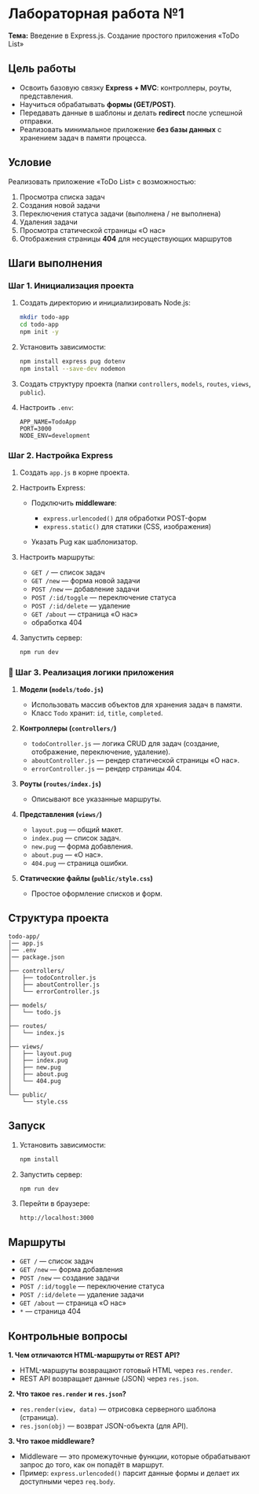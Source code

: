 # Лабораторная работа №1

**Тема:** Введение в Express.js. Создание простого приложения «ToDo List»

## Цель работы

- Освоить базовую связку **Express + MVC**: контроллеры, роуты, представления.
- Научиться обрабатывать **формы (GET/POST)**.
- Передавать данные в шаблоны и делать **redirect** после успешной отправки.
- Реализовать минимальное приложение **без базы данных** с хранением задач в памяти процесса.

## Условие

Реализовать приложение «ToDo List» с возможностью:

1. Просмотра списка задач
2. Создания новой задачи
3. Переключения статуса задачи (выполнена / не выполнена)
4. Удаления задачи
5. Просмотра статической страницы «О нас»
6. Отображения страницы **404** для несуществующих маршрутов

## Шаги выполнения

### Шаг 1. Инициализация проекта

1. Создать директорию и инициализировать Node.js:

   ```bash
   mkdir todo-app
   cd todo-app
   npm init -y
   ```

2. Установить зависимости:

   ```bash
   npm install express pug dotenv
   npm install --save-dev nodemon
   ```

3. Создать структуру проекта (папки `controllers`, `models`, `routes`, `views`, `public`).
4. Настроить `.env`:

   ```env
   APP_NAME=TodoApp
   PORT=3000
   NODE_ENV=development
   ```

### Шаг 2. Настройка Express

1. Создать `app.js` в корне проекта.
2. Настроить Express:

   - Подключить **middleware**:

     - `express.urlencoded()` для обработки POST-форм
     - `express.static()` для статики (CSS, изображения)

   - Указать Pug как шаблонизатор.

3. Настроить маршруты:

   - `GET /` — список задач
   - `GET /new` — форма новой задачи
   - `POST /new` — добавление задачи
   - `POST /:id/toggle` — переключение статуса
   - `POST /:id/delete` — удаление
   - `GET /about` — страница «О нас»
   - обработка 404

4. Запустить сервер:

   ```bash
   npm run dev
   ```

### 🔹 Шаг 3. Реализация логики приложения

1. **Модели (`models/todo.js`)**

   - Использовать массив объектов для хранения задач в памяти.
   - Класс `Todo` хранит: `id`, `title`, `completed`.

2. **Контроллеры (`controllers/`)**

   - `todoController.js` — логика CRUD для задач (создание, отображение, переключение, удаление).
   - `aboutController.js` — рендер статической страницы «О нас».
   - `errorController.js` — рендер страницы 404.

3. **Роуты (`routes/index.js`)**

   - Описывают все указанные маршруты.

4. **Представления (`views/`)**

   - `layout.pug` — общий макет.
   - `index.pug` — список задач.
   - `new.pug` — форма добавления.
   - `about.pug` — «О нас».
   - `404.pug` — страница ошибки.

5. **Статические файлы (`public/style.css`)**

   - Простое оформление списков и форм.

## Структура проекта

```
todo-app/
│── app.js
│── .env
│── package.json
│
├── controllers/
│   ├── todoController.js
│   ├── aboutController.js
│   └── errorController.js
│
├── models/
│   └── todo.js
│
├── routes/
│   └── index.js
│
├── views/
│   ├── layout.pug
│   ├── index.pug
│   ├── new.pug
│   ├── about.pug
│   └── 404.pug
│
└── public/
    └── style.css
```

## Запуск

1. Установить зависимости:

   ```bash
   npm install
   ```

2. Запустить сервер:

   ```bash
   npm run dev
   ```

3. Перейти в браузере:

   ```
   http://localhost:3000
   ```

## Маршруты

- `GET /` — список задач
- `GET /new` — форма добавления
- `POST /new` — создание задачи
- `POST /:id/toggle` — переключение статуса
- `POST /:id/delete` — удаление задачи
- `GET /about` — страница «О нас»
- `*` — страница 404

## Контрольные вопросы

**1. Чем отличаются HTML-маршруты от REST API?**

- HTML-маршруты возвращают готовый HTML через `res.render`.
- REST API возвращает данные (JSON) через `res.json`.

**2. Что такое `res.render` и `res.json`?**

- `res.render(view, data)` — отрисовка серверного шаблона (страница).
- `res.json(obj)` — возврат JSON-объекта (для API).

**3. Что такое middleware?**

- Middleware — это промежуточные функции, которые обрабатывают запрос до того, как он попадёт в маршрут.
- Пример: `express.urlencoded()` парсит данные формы и делает их доступными через `req.body`.
